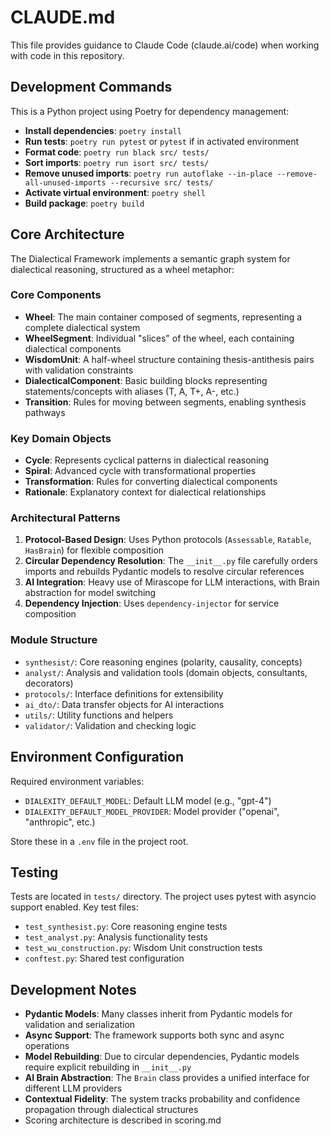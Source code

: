 # CLAUDE.md

This file provides guidance to Claude Code (claude.ai/code) when working with code in this repository.

## Development Commands

This is a Python project using Poetry for dependency management:

- **Install dependencies**: `poetry install`
- **Run tests**: `poetry run pytest` or `pytest` if in activated environment
- **Format code**: `poetry run black src/ tests/`
- **Sort imports**: `poetry run isort src/ tests/`
- **Remove unused imports**: `poetry run autoflake --in-place --remove-all-unused-imports --recursive src/ tests/`
- **Activate virtual environment**: `poetry shell`
- **Build package**: `poetry build`

## Core Architecture

The Dialectical Framework implements a semantic graph system for dialectical reasoning, structured as a wheel metaphor:

### Core Components

- **Wheel**: The main container composed of segments, representing a complete dialectical system
- **WheelSegment**: Individual "slices" of the wheel, each containing dialectical components
- **WisdomUnit**: A half-wheel structure containing thesis-antithesis pairs with validation constraints
- **DialecticalComponent**: Basic building blocks representing statements/concepts with aliases (T, A, T+, A-, etc.)
- **Transition**: Rules for moving between segments, enabling synthesis pathways

### Key Domain Objects

- **Cycle**: Represents cyclical patterns in dialectical reasoning
- **Spiral**: Advanced cycle with transformational properties
- **Transformation**: Rules for converting dialectical components
- **Rationale**: Explanatory context for dialectical relationships

### Architectural Patterns

1. **Protocol-Based Design**: Uses Python protocols (`Assessable`, `Ratable`, `HasBrain`) for flexible composition
2. **Circular Dependency Resolution**: The `__init__.py` file carefully orders imports and rebuilds Pydantic models to resolve circular references
3. **AI Integration**: Heavy use of Mirascope for LLM interactions, with Brain abstraction for model switching
4. **Dependency Injection**: Uses `dependency-injector` for service composition

### Module Structure

- `synthesist/`: Core reasoning engines (polarity, causality, concepts)
- `analyst/`: Analysis and validation tools (domain objects, consultants, decorators)
- `protocols/`: Interface definitions for extensibility
- `ai_dto/`: Data transfer objects for AI interactions
- `utils/`: Utility functions and helpers
- `validator/`: Validation and checking logic

## Environment Configuration

Required environment variables:
- `DIALEXITY_DEFAULT_MODEL`: Default LLM model (e.g., "gpt-4")
- `DIALEXITY_DEFAULT_MODEL_PROVIDER`: Model provider ("openai", "anthropic", etc.)

Store these in a `.env` file in the project root.

## Testing

Tests are located in `tests/` directory. The project uses pytest with asyncio support enabled. Key test files:
- `test_synthesist.py`: Core reasoning engine tests
- `test_analyst.py`: Analysis functionality tests
- `test_wu_construction.py`: Wisdom Unit construction tests
- `conftest.py`: Shared test configuration

## Development Notes

- **Pydantic Models**: Many classes inherit from Pydantic models for validation and serialization
- **Async Support**: The framework supports both sync and async operations
- **Model Rebuilding**: Due to circular dependencies, Pydantic models require explicit rebuilding in `__init__.py`
- **AI Brain Abstraction**: The `Brain` class provides a unified interface for different LLM providers
- **Contextual Fidelity**: The system tracks probability and confidence propagation through dialectical structures
- Scoring architecture is described in scoring.md